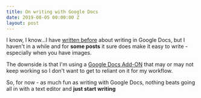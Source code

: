 ```yaml
---
title: On writing with Google Docs
date: 2019-08-05 00:00:00 Z
layout: post
---
```


I know, I know...I have [written before](https://jim.am/from-google-docs-to-jekyll/) about writing in Google Docs, but I haven't in a while and for **some posts** it sure does make it easy to write - especially when you have images.

The downside is that I'm using a [Google Docs Add-ON](https://jim.am/gabriel-google-docs-add-on/) that may or may not keep working so I don't want to get to reliant on it for my workflow.

So, for now - as much fun as writing with Google Docs, nothing beats going all in with a text editor and **just start writing**

